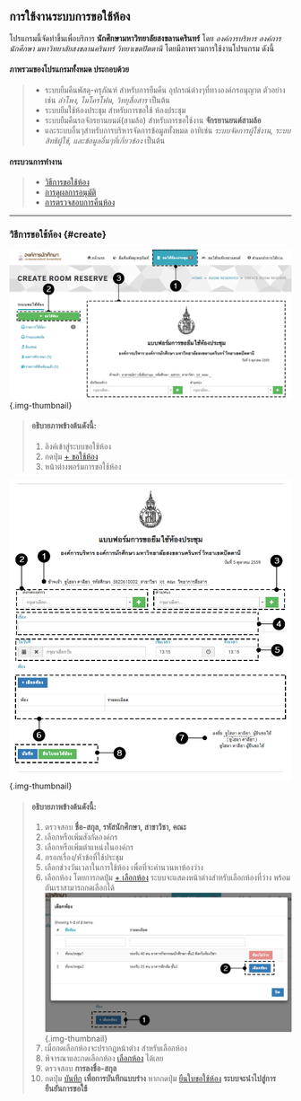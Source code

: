 การใช้งานระบบการขอใช้ห้อง
--------------------------

โปรแกรมนี้จัดทำขึ้นเพื่อบริการ **นักศึกษามหาวิทยาลัยสงขลานครินทร์** โดย *องค์การบริหาร องค์การนักศึกษา มหาวิทยาลัยสงขลานครินทร์ วิทยาเขตปัตตานี* โดยมีภาพรวมการใช้งานโปรแกรม ดังนี้

#### ภาพรวมของโปรแกรมทั้งหมด ประกอบด้วย 
> - ระบบยืมคืนพัสดุ-ครุภัณฑ์ สำหรับการยืมคืน <i class="icon-wrench"></i>อุปกรณ์ต่างๆที่ทางองค์กรอนุญาต ตัวอย่าง เช่น *ลำโพง, ไมโครโฟน, วิทยุสื่อสาร* เป็นต้น
> - ระบบยืมใช้ห้องประชุม สำหรับการขอใช้ <i class="icon-building"></i>ห้องประชุม
> - ระบบยืมคืนรถจักรยานยนต์(สามล้อ) สำหรับการขอใช้งาน <i class="icon-exchange"></i>**จักรยานยนต์สามล้อ**
> - และระบบอื่นๆสำหรับการบริหารจัดการข้อมูลทั้งหมด อาทิเช่น *ระบบจัดการผู้ใช้งาน, ระบบสิทธิผู้ใช้, และข้อมูลอื่นๆที่เกี่ยวข้อง* เป็นต้น 


#### กระบวนการทำงาน
> - <a href="#create">วิธีการขอใช้ห้อง</a>
> - <a href="#result">การดูผลการอนุมัติ</a>
> - <a href="#done">การตรวจสอบการคืนห้อง</a>

- - -

### วิธีการขอใช้ห้อง {#create}

![ขอใช้ห้อง](/docs/images/intro1.png){.img-thumbnail}

> #### อธิบายภาพข้างต้นดังนี้:
> 1. ลิงค์เข้าสู่ระบบขอใช้ห้อง
> 2. กดปุ่ม <a href="#create" class="btn btn-success">+ ขอใช้ห้อง</a>
> 3. หน้าต่างพอร์มการขอใช้ห้อง


![ขอใช้ห้อง](/docs/images/form.png){.img-thumbnail}

> #### อธิบายภาพข้างต้นดังนี้:
> 1. ตรวจสอบ **ชื่อ-สกุล, รหัสนักศึกษา, สาขาวิชา, คณะ**
> 2. เลือกหรือเพิ่มสังกัดองค์กร
> 3. เลือกหรือเพิ่มตำแหน่งในองค์กร
> 4. กรอกเรื่อง/หัวข้อที่ใช้ประชุม
> 5. เลือกช่วงวันเวลาในการใช้ห้อง เพื่อที่จะคำนวนหาห้องว่าง
> 6. เลือกห้อง โดยการกดปุ่ม <a href="#create" class="btn btn-primary">+ เลือกห้อง</a>
>    ระบบจะแสดงหน้าต่างสำหรับเลือกห้องที่ว่าง พร้อมกันเราสามารถกดเลือกได้
> ![ขอใช้ห้อง](/docs/images/select_room.png){.img-thumbnail}
>   1. เมื่อกดเลือกห้องจะปรากฎหน้าต่าง สำหรับเลือกห้อง
>   2. พิจารณาและกดเลือกห้อง <a href="#create" class="btn btn-primary">เลือกห้อง</a> ได้เลย
> 7. ตรวจสอบ **การลงชื่อ-สกุล**
> 8. กดปุ่ม <a href="#" class="btn btn-primary">บันทึก</a> **เพื่อการบันทึกแบบร่าง** 
>    หากกดปุ่ม <a href="#create" class="btn btn-success">ยืนใบขอใช้ห้อง</a> **ระบบจะนำไปสู่การยืนยันการขอใช้**